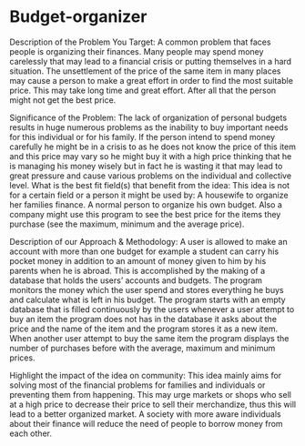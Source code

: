 # Budget-organizer

Description of the Problem You Target: 
           A common problem that faces people is organizing their finances. Many people may spend money carelessly that may lead to a financial crisis or putting themselves in a hard situation. The unsettlement of the price of the same item in many places may cause a person to make a great effort in order to find the most suitable price. This may take long time and great effort. After all that the person might not get the best price.

Significance of the Problem:
           The lack of organization of personal budgets results in huge numerous problems as the inability to buy important needs for this individual or for his family.
 If the person intend to spend money carefully he might be in a crisis to as he does not know the price of this item and this price may vary so he might buy it with a high price thinking that he is managing his money wisely but in fact he is wasting it that may lead to great pressure and cause various problems on the individual and collective level.
What is the best fit field(s) that benefit from the idea: 
This idea is not for a certain field or a person it might be used by:
 A housewife to organize her families finance.
 A normal person to organize his own budget.
 Also a company might use this program to see the best price for the items they purchase (see the maximum, minimum and the average price).

Description of our Approach & Methodology: 
                A user is allowed to make an account with more than one budget for example a student can carry his pocket money in addition to an amount of money given to him by his parents when he is abroad. 
This is accomplished by the making of a database that holds the users’ accounts and budgets. 
The program monitors the money which the user spend and stores everything he buys and calculate what is left in his budget.
 The program starts with an empty database that is filled continuously by the users whenever a user attempt to buy an item the program does not has in the database it asks about the price and the name of the item and the program stores it as a new item.
 When another user attempt to buy the same item the program displays the number of purchases before with the average, maximum and minimum prices.	

Highlight the impact of the idea on community: 
                This idea mainly aims for solving most of the financial problems for families and individuals or preventing them from happening.
This may urge markets or shops who sell at a high price to decrease their price to sell their merchandize, thus this will lead to a better organized market.
A society with more aware individuals about their finance will reduce the need of people to borrow money from each other. 
